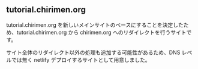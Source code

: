 ## tutorial.chirimen.org

tutorial.chirimen.org を新しいメインサイトのベースにすることを決定したため、tutorial.chirimen.org から chirimen.org へのリダイレクトを行うサイトです。

サイト全体のリダイレクト以外の処理も追加する可能性があるため、DNS レベルでは無く netlify デプロイするサイトとして用意しました。
